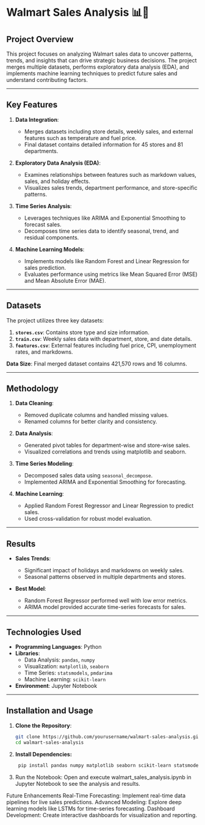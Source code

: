 # Walmart Sales Analysis 📊🛒

## Project Overview
This project focuses on analyzing Walmart sales data to uncover patterns, trends, and insights that can drive strategic business decisions. The project merges multiple datasets, performs exploratory data analysis (EDA), and implements machine learning techniques to predict future sales and understand contributing factors.

---

## Key Features
1. **Data Integration**:
   - Merges datasets including store details, weekly sales, and external features such as temperature and fuel price.
   - Final dataset contains detailed information for 45 stores and 81 departments.

2. **Exploratory Data Analysis (EDA)**:
   - Examines relationships between features such as markdown values, sales, and holiday effects.
   - Visualizes sales trends, department performance, and store-specific patterns.

3. **Time Series Analysis**:
   - Leverages techniques like ARIMA and Exponential Smoothing to forecast sales.
   - Decomposes time series data to identify seasonal, trend, and residual components.

4. **Machine Learning Models**:
   - Implements models like Random Forest and Linear Regression for sales prediction.
   - Evaluates performance using metrics like Mean Squared Error (MSE) and Mean Absolute Error (MAE).

---

## Datasets
The project utilizes three key datasets:
1. **`stores.csv`**: Contains store type and size information.
2. **`train.csv`**: Weekly sales data with department, store, and date details.
3. **`features.csv`**: External features including fuel price, CPI, unemployment rates, and markdowns.

**Data Size**: Final merged dataset contains 421,570 rows and 16 columns.

---

## Methodology
1. **Data Cleaning**:
   - Removed duplicate columns and handled missing values.
   - Renamed columns for better clarity and consistency.

2. **Data Analysis**:
   - Generated pivot tables for department-wise and store-wise sales.
   - Visualized correlations and trends using matplotlib and seaborn.

3. **Time Series Modeling**:
   - Decomposed sales data using `seasonal_decompose`.
   - Implemented ARIMA and Exponential Smoothing for forecasting.

4. **Machine Learning**:
   - Applied Random Forest Regressor and Linear Regression to predict sales.
   - Used cross-validation for robust model evaluation.

---

## Results
- **Sales Trends**:
  - Significant impact of holidays and markdowns on weekly sales.
  - Seasonal patterns observed in multiple departments and stores.

- **Best Model**:
  - Random Forest Regressor performed well with low error metrics.
  - ARIMA model provided accurate time-series forecasts for sales.

---

## Technologies Used
- **Programming Languages**: Python
- **Libraries**:
  - Data Analysis: `pandas`, `numpy`
  - Visualization: `matplotlib`, `seaborn`
  - Time Series: `statsmodels`, `pmdarima`
  - Machine Learning: `scikit-learn`
- **Environment**: Jupyter Notebook

---

## Installation and Usage
1. **Clone the Repository**:
   ```bash
   git clone https://github.com/yourusername/walmart-sales-analysis.git
   cd walmart-sales-analysis
2. **Install Dependencies:**
   ```bash
    pip install pandas numpy matplotlib seaborn scikit-learn statsmodels pmdarima

3. Run the Notebook: Open and execute walmart_sales_analysis.ipynb in Jupyter Notebook to see the analysis and results.

Future Enhancements
Real-Time Forecasting: Implement real-time data pipelines for live sales predictions.
Advanced Modeling: Explore deep learning models like LSTMs for time-series forecasting.
Dashboard Development: Create interactive dashboards for visualization and reporting.
